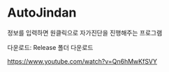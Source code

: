 # AutoJindan
정보를 입력하면 원클릭으로 자가진단을 진행해주는 프로그램

다운로드: Release 폴더 다운로드

https://www.youtube.com/watch?v=Qn6hMwKfSVY

